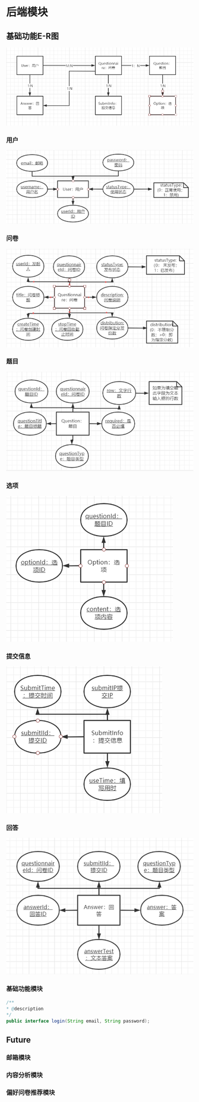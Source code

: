# 后端模块

## 基础功能E-R图

![基础功能ER图](./Readme.assets/基础功能ER图.png)

### 用户

![](./Readme.assets/用户ER图.png)



### 问卷

![问卷ER图](./Readme.assets/问卷ER图.png)

### 题目

![题目ER图](./Readme.assets/题目ER图.png)

### 选项

![选项ER图](./Readme.assets/选项ER图.png)

###  提交信息

![提交信息ER图](./Readme.assets/提交信息ER图.png)

### 回答

![回答ER图](./Readme.assets/回答ER图.png)

### 基础功能模块

```java
/**
* @description
*/
public interface login(String email, String password);
```

## Future

### 邮箱模块

### 内容分析模块

### 偏好问卷推荐模块